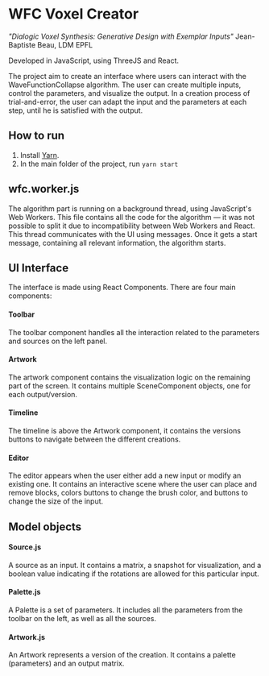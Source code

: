 # WFC Voxel Creator

_"Dialogic Voxel Synthesis: Generative Design with Exemplar Inputs"_
Jean-Baptiste Beau, LDM EPFL

Developed in JavaScript, using ThreeJS and React.

The project aim to create an interface where users can interact with the WaveFunctionCollapse algorithm. The user can create multiple inputs, control the parameters, and visualize the output. In a creation process of trial-and-error, the user can adapt the input and the parameters at each step, until he is satisfied with the output.

## How to run

1. Install [Yarn](https://yarnpkg.com/en/).
2. In the main folder of the project, run `yarn start`

## wfc.worker.js

The algorithm part is running on a background thread, using JavaScript's Web Workers. This file contains all the code for the algorithm — it was not possible to split it due to incompatibility between Web Workers and React.
This thread communicates with the UI using messages. Once it gets a start message, containing all relevant information, the algorithm starts.

## UI Interface

The interface is made using React Components. There are four main components:

#### Toolbar

The toolbar component handles all the interaction related to the parameters and sources on the left panel.

#### Artwork

The artwork component contains the visualization logic on the remaining part of the screen. It contains multiple SceneComponent objects, one for each output/version.

#### Timeline

The timeline is above the Artwork component, it contains the versions buttons to navigate between the different creations.

#### Editor

The editor appears when the user either add a new input or modify an existing one. It contains an interactive scene where the user can place and remove blocks, colors buttons to change the brush color, and buttons to change the size of the input.

## Model objects

#### Source.js

A source as an input. It contains a matrix, a snapshot for visualization, and a boolean value indicating if the rotations are allowed for this particular input.

#### Palette.js

A Palette is a set of parameters. It includes all the parameters from the toolbar on the left, as well as all the sources.

#### Artwork.js

An Artwork represents a version of the creation. It contains a palette (parameters) and an output matrix.
